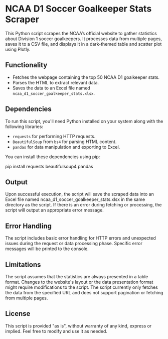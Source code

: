 # NCAA D1 Soccer Goalkeeper Stats Scraper

This Python script scrapes the NCAA’s official website to gather statistics about Division 1 soccer goalkeepers. It processes data from multiple pages, saves it to a CSV file, and displays it in a dark-themed table and scatter plot using Plotly.

## Functionality

- Fetches the webpage containing the top 50 NCAA D1 goalkeeper stats.
- Parses the HTML to extract relevant data.
- Saves the data to an Excel file named `ncaa_d1_soccer_goalkeeper_stats.xlsx`.

## Dependencies

To run this script, you'll need Python installed on your system along with the following libraries:

- `requests` for performing HTTP requests.
- `BeautifulSoup` from `bs4` for parsing HTML content.
- `pandas` for data manipulation and exporting to Excel.

You can install these dependencies using pip:

pip install requests beautifulsoup4 pandas

## Output
Upon successful execution, the script will save the scraped data into an Excel file named ncaa_d1_soccer_goalkeeper_stats.xlsx in the same directory as the script. If there is an error during fetching or processing, the script will output an appropriate error message.

## Error Handling
The script includes basic error handling for HTTP errors and unexpected issues during the request or data processing phase. Specific error messages will be printed to the console.

## Limitations
The script assumes that the statistics are always presented in a table format. Changes to the website's layout or the data presentation format might require modifications to the script.
The script currently only fetches the data from the specified URL and does not support pagination or fetching from multiple pages.

## License
This script is provided "as is", without warranty of any kind, express or implied. Feel free to modify and use it as needed.
